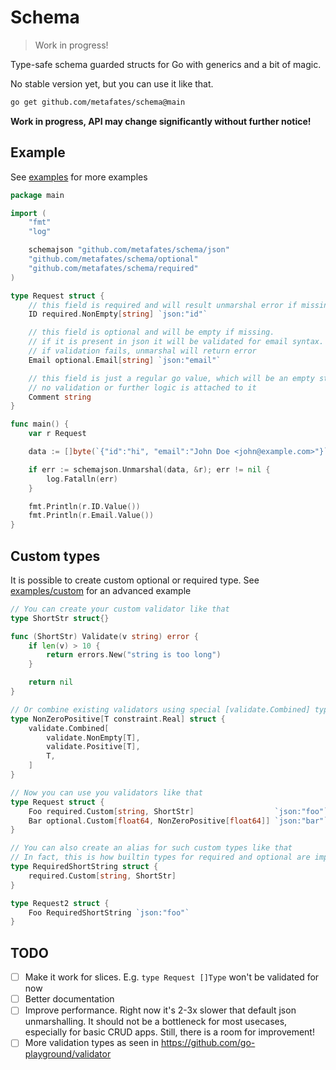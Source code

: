 # Schema

> Work in progress!

Type-safe schema guarded structs for Go with generics and a bit of magic.

No stable version yet, but you can use it like that.

```bash
go get github.com/metafates/schema@main
```

**Work in progress, API may change significantly without further notice!**

## Example

See [examples](./examples) for more examples

```go
package main

import (
	"fmt"
	"log"

	schemajson "github.com/metafates/schema/json"
	"github.com/metafates/schema/optional"
	"github.com/metafates/schema/required"
)

type Request struct {
    // this field is required and will result unmarshal error if missing
	ID required.NonEmpty[string] `json:"id"`

    // this field is optional and will be empty if missing.
    // if it is present in json it will be validated for email syntax.
    // if validation fails, unmarshal will return error
	Email optional.Email[string] `json:"email"`

    // this field is just a regular go value, which will be an empty string if missing.
    // no validation or further logic is attached to it
	Comment string
}

func main() {
	var r Request

	data := []byte(`{"id":"hi", "email":"John Doe <john@example.com>"}`)

	if err := schemajson.Unmarshal(data, &r); err != nil {
		log.Fatalln(err)
	}

	fmt.Println(r.ID.Value())
	fmt.Println(r.Email.Value())
}
```

## Custom types

It is possible to create custom optional or required type.
See [examples/custom](./examples/custom/main.go) for an advanced example

```go
// You can create your custom validator like that
type ShortStr struct{}

func (ShortStr) Validate(v string) error {
	if len(v) > 10 {
		return errors.New("string is too long")
	}

	return nil
}

// Or combine existing validators using special [validate.Combined] type
type NonZeroPositive[T constraint.Real] struct {
	validate.Combined[
		validate.NonEmpty[T],
		validate.Positive[T],
		T,
	]
}

// Now you can use you validators like that
type Request struct {
	Foo required.Custom[string, ShortStr]                  `json:"foo"`
	Bar optional.Custom[float64, NonZeroPositive[float64]] `json:"bar"`
}

// You can also create an alias for such custom types like that
// In fact, this is how builtin types for required and optional are implemented
type RequiredShortString struct {
	required.Custom[string, ShortStr]
}

type Request2 struct {
	Foo RequiredShortString `json:"foo"`
}
```

## TODO

- [ ] Make it work for slices. E.g. `type Request []Type` won't be validated for now
- [ ] Better documentation
- [ ] Improve performance. Right now it's 2-3x slower that default json unmarshalling. It should not be a bottleneck for most usecases, especially for basic CRUD apps. Still, there is a room for improvement!
- [ ] More validation types as seen in https://github.com/go-playground/validator
